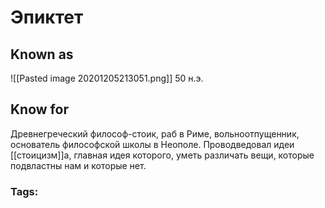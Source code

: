 # Эпиктет

## Known as
![[Pasted image 20201205213051.png]]
50 н.э.
## Know for
Древнегреческий философ-стоик, раб в Риме, вольноотпущенник, основатель философской школы в Неополе. Проводведовал идеи [[стоицизм]]а, главная идея которого, уметь различать вещи, которые подвластны нам и которые нет.
### Tags: 